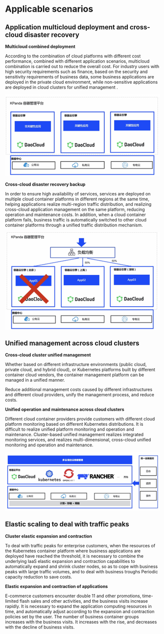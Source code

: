 # Applicable scenarios

## Application multicloud deployment and cross-cloud disaster recovery

**Multicloud combined deployment**

According to the combination of cloud platforms with different cost performance, combined with different application scenarios, multicloud combination is carried out to reduce the overall cost. For industry users with high security requirements such as finance, based on the security and sensitivity requirements of business data, some business applications are deployed in the private cloud environment, while non-sensitive applications are deployed in cloud clusters for unified management .

![Scenario 1](../images/sce1.jpg)

**Cross-cloud disaster recovery backup**

In order to ensure high availability of services, services are deployed on multiple cloud container platforms in different regions at the same time, helping applications realize multi-region traffic distribution, and realizing cross-cloud application management on the same platform, reducing operation and maintenance costs. In addition, when a cloud container platform fails, business traffic is automatically switched to other cloud container platforms through a unified traffic distribution mechanism.

![Scenario 2](../images/sce2.jpg)

## Unified management across cloud clusters

**Cross-cloud cluster unified management**

Whether based on different infrastructure environments (public cloud, private cloud, and hybrid cloud), or Kubernetes platforms built by different container cloud vendors, the container management platform can be managed in a unified manner.

Reduce additional management costs caused by different infrastructures and different cloud providers, unify the management process, and reduce costs.

**Unified operation and maintenance across cloud clusters**

Different cloud container providers provide customers with different cloud platform monitoring based on different Kubernetes distributions. It is difficult to realize unified platform monitoring and operation and maintenance. Cluster-based unified management realizes integrated monitoring services, and realizes multi-dimensional, cross-cloud unified monitoring and operation and maintenance.

![Scenario 3](../images/sce3.jpg)

## Elastic scaling to deal with traffic peaks

**Cluster elastic expansion and contraction**

To deal with traffic peaks for enterprise customers, when the resources of the Kubernetes container platform where business applications are deployed have reached the threshold, it is necessary to combine the underlying IaaS elastic expansion and contraction capabilities to automatically expand and shrink cluster nodes, so as to cope with business peaks with large traffic volumes, and to deal with business troughs Periodic capacity reduction to save costs.

**Elastic expansion and contraction of applications**

E-commerce customers encounter double 11 and other promotions, time-limited flash sales and other activities, and the business visits increase rapidly. It is necessary to expand the application computing resources in time, and automatically adjust according to the expansion and contraction policies set by the user. The number of business container groups increases with the business visits. It increases with the rise, and decreases with the decline of business visits.